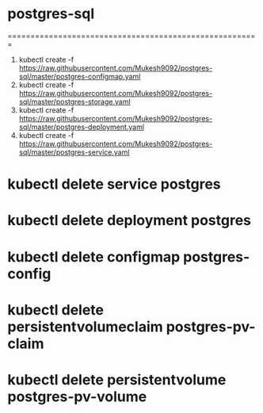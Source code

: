 # postgres-sql

=======================================================

1.  kubectl create -f https://raw.githubusercontent.com/Mukesh9092/postgres-sql/master/postgres-configmap.yaml 
2.  kubectl create -f https://raw.githubusercontent.com/Mukesh9092/postgres-sql/master/postgres-storage.yaml 
3.  kubectl create -f https://raw.githubusercontent.com/Mukesh9092/postgres-sql/master/postgres-deployment.yaml 
4.  kubectl create -f https://raw.githubusercontent.com/Mukesh9092/postgres-sql/master/postgres-service.yaml 

# kubectl delete service postgres
# kubectl delete deployment postgres
# kubectl delete configmap postgres-config
# kubectl delete persistentvolumeclaim postgres-pv-claim
# kubectl delete persistentvolume postgres-pv-volume
